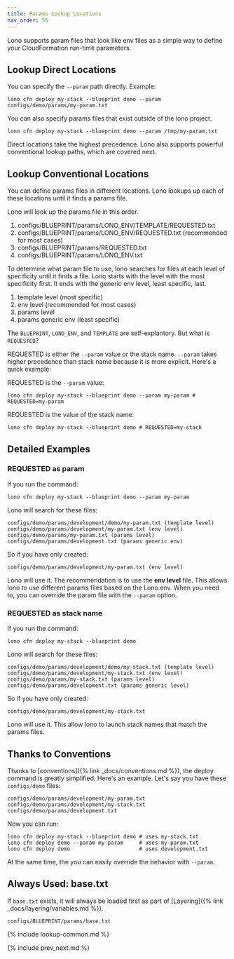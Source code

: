 ```yaml
---
title: Params Lookup Locations
nav_order: 55
---
```


Lono supports param files that look like env files as a simple way to define your CloudFormation run-time parameters.

## Lookup Direct Locations

You can specify the `--param` path directly. Example:

    lono cfn deploy my-stack --blueprint demo --param configs/demo/params/my-param.txt

You can also specify params files that exist outside of the lono project.

    lono cfn deploy my-stack --blueprint demo --param /tmp/my-param.txt

Direct locations take the highest precedence. Lono also supports powerful conventional lookup paths, which are covered next.

## Lookup Conventional Locations

You can define params files in different locations. Lono lookups up each of these locations until it finds a params file.

Lono will look up the params file in this order.

1. configs/BLUEPRINT/params/LONO_ENV/TEMPLATE/REQUESTED.txt
2. configs/BLUEPRINT/params/LONO_ENV/REQUESTED.txt (recommended for most cases)
3. configs/BLUEPRINT/params/REQUESTED.txt
4. configs/BLUEPRINT/params/LONO_ENV.txt

To determine what param file to use, lono searches for files at each level of specificity until it finds a file. Lono starts with the level with the most specificity first. It ends with the generic env level, least specific, last.

1. template level (most specific)
2. env level (recommended for most cases)
3. params level
4. params generic env (least specific)

The `BLUEPRINT`, `LONO_ENV`, and `TEMPLATE` are self-explantory. But what is `REQUESTED`?

REQUESTED is either the `--param` value or the stack name.  `--param` takes higher precedence than stack name because it is more explicit. Here's a quick example:

REQUESTED is the `--param` value:

    lono cfn deploy my-stack --blueprint demo --param my-param # REQUESTED=my-param

REQUESTED is the value of the stack name:

    lono cfn deploy my-stack --blueprint demo # REQUESTED=my-stack

## Detailed Examples

### REQUESTED as param

If you run the command:

    lono cfn deploy my-stack --blueprint demo --param my-param

Lono will search for these files:

    configs/demo/params/development/demo/my-param.txt (template level)
    configs/demo/params/development/my-param.txt (env level)
    configs/demo/params/my-param.txt (params level)
    configs/demo/params/development.txt (params generic env)

So if you have only created:

    configs/demo/params/development/my-param.txt (env level)

Lono will use it.  The recommendation is to use the **env level** file.  This allows lono to use different params files based on the Lono.env. When you need to, you can override the param file with the `--param` option.

### REQUESTED as stack name

If you run the command:

    lono cfn deploy my-stack --blueprint demo

Lono will search for these files:

    configs/demo/params/development/demo/my-stack.txt (template level)
    configs/demo/params/development/my-stack.txt (env level)
    configs/demo/params/my-stack.txt (params level)
    configs/demo/params/development.txt (params generic level)

So if you have only created:

    configs/demo/params/development/my-stack.txt

Lono will use it.  This allow lono to launch stack names that match the params files.

## Thanks to Conventions

Thanks to [conventions]({% link _docs/conventions.md %}), the deploy command is greatly simplified. Here's an example. Let's say you have these `configs/demo` files:

    configs/demo/params/development/my-param.txt
    configs/demo/params/development/my-stack.txt
    configs/demo/params/development.txt

Now you can run:

    lono cfn deploy my-stack --blueprint demo # uses my-stack.txt
    lono cfn deploy demo --param my-param     # uses my-param.txt
    lono cfn deploy demo                      # uses development.txt

At the same time, the you can easily override the behavior with `--param`.

## Always Used: base.txt

If `base.txt` exists, it will always be loaded first as part of [Layering]({% link _docs/layering/variables.md %}).

    configs/BLUEPRINT/params/base.txt

{% include lookup-common.md %}

{% include prev_next.md %}
